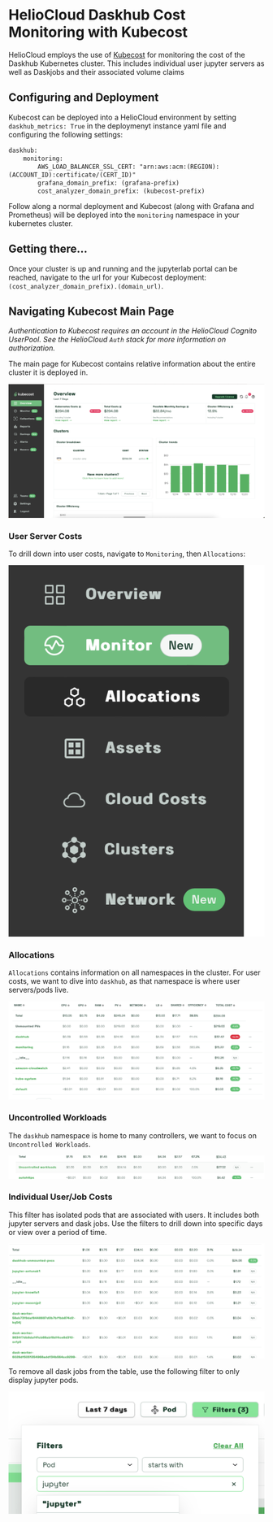 # HelioCloud Daskhub Cost Monitoring with Kubecost

HelioCloud employs the use of [Kubecost](https://github.com/kubecost) for monitoring the cost of the Daskhub Kubernetes cluster. This includes individual user jupyter servers as well as Daskjobs and their associated volume claims

## Configuring and Deployment

Kubecost can be deployed into a HelioCloud environment by setting `daskhub_metrics: True` in the deploymenyt instance yaml file and configuring the following settings:

```
daskhub:
    monitoring:
        AWS_LOAD_BALANCER_SSL_CERT: "arn:aws:acm:(REGION):(ACCOUNT_ID):certificate/(CERT_ID)"
        grafana_domain_prefix: (grafana-prefix)
        cost_analyzer_domain_prefix: (kubecost-prefix)
```

Follow along a normal deployment and Kubecost (along with Grafana and Prometheus) will be deployed into the `monitoring` namespace in your kubernetes cluster.

## Getting there...

Once your cluster is up and running and the jupyterlab portal can be reached, navigate to the url for your Kubecost deployment: `(cost_analyzer_domain_prefix).(domain_url)`.

## Navigating Kubecost Main Page

*Authentication to Kubecost requires an account in the HelioCloud Cognito UserPool. See the HelioCloud `Auth` stack for more information on authorization.*

The main page for Kubecost contains relative information about the entire cluster it is deployed in.

![kubecost main page](instruction_images/kubecost_main_page.png)

### User Server Costs

To drill down into user costs, navigate to `Monitoring`, then `Allocations`:

![kubecost side panel](instruction_images/kubecost_side_panel.png)

### Allocations

`Allocations` contains information on all namespaces in the cluster. For user costs, we want to dive into `daskhub`, as that namespace is where user servers/pods live.

![kubecost allocations page](instruction_images/kubecost_allocations_table.png)

### Uncontrolled Workloads

The `daskhub` namespace is home to many controllers, we want to focus on `Uncontrolled Workloads`.

![kubecost uncontrolled workloads](instruction_images/kubecost_uncontrolled_workloads.png)


### Individual User/Job Costs

This filter has isolated pods that are associated with users. It includes both jupyter servers and dask jobs. Use the filters to drill down into specific days or view over a period of time.

![kubecost user costs](instruction_images/kubecost_user_costs.png)


To remove all dask jobs from the table, use the following filter to only display jupyter pods.

![kubecost filter jupyter](instruction_images/kubecost_filter_jupyter.png)

